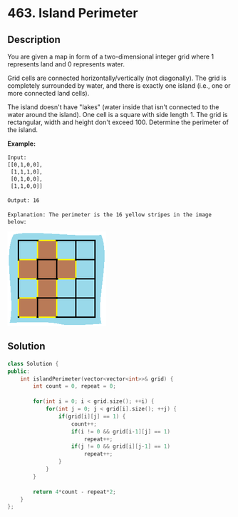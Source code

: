 # 463. Island Perimeter

## Description

You are given a map in form of a two-dimensional integer grid where 1 represents land and 0 represents water.

Grid cells are connected horizontally/vertically (not diagonally). The grid is completely surrounded by water, and there is exactly one island (i.e., one or more connected land cells).

The island doesn't have "lakes" (water inside that isn't connected to the water around the island). One cell is a square with side length 1. The grid is rectangular, width and height don't exceed 100. Determine the perimeter of the island.

**Example:**

```
Input:
[[0,1,0,0],
 [1,1,1,0],
 [0,1,0,0],
 [1,1,0,0]]

Output: 16

Explanation: The perimeter is the 16 yellow stripes in the image below:
```

![](../images/463.png)


## Solution

```cpp
class Solution {
public:
    int islandPerimeter(vector<vector<int>>& grid) {
        int count = 0, repeat = 0;
        
        for(int i = 0; i < grid.size(); ++i) {
            for(int j = 0; j < grid[i].size(); ++j) {
                if(grid[i][j] == 1) {
                    count++;
                    if(i != 0 && grid[i-1][j] == 1)
                        repeat++;
                    if(j != 0 && grid[i][j-1] == 1)
                        repeat++;
                }
            }
        }
        
        return 4*count - repeat*2;
    }
};
```